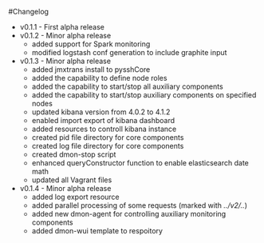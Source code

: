 #Changelog
* v0.1.1 - First alpha release
* v0.1.2 - Minor alpha release
	* added support for Spark monitoring
	* modified logstash conf generation to include graphite input 
* v0.1.3 - Minor alpha release
	* added jmxtrans install to pysshCore
	* added the capability to define node roles
	* added the capability to start/stop all auxiliary components
	* added the capability to start/stop auxiliary components on specified nodes
	* updated kibana version from 4.0.2 to 4.1.2
	* enabled import export of kibana dashboard
	* added resources to controll kibana instance
	* created pid file directory for core components
	* created log file directory for core components
	* created dmon-stop script
	* enhanced queryConstructor function to enable elasticsearch date math
	* updated all Vagrant files
* v0.1.4 - Minor alpha release
	* added log export resource
	* added parallel processing of some requests (marked with _../v2/.._)
	* added new dmon-agent for controlling auxiliary monitoring components
	* added dmon-wui template to respoitory